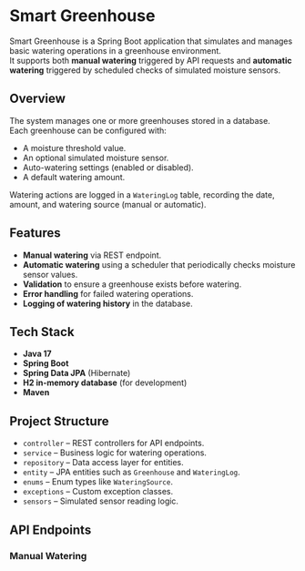 # Smart Greenhouse

Smart Greenhouse is a Spring Boot application that simulates and manages basic watering operations in a greenhouse environment.  
It supports both **manual watering** triggered by API requests and **automatic watering** triggered by scheduled checks of simulated moisture sensors.

## Overview

The system manages one or more greenhouses stored in a database.  
Each greenhouse can be configured with:

- A moisture threshold value.
- An optional simulated moisture sensor.
- Auto-watering settings (enabled or disabled).
- A default watering amount.

Watering actions are logged in a `WateringLog` table, recording the date, amount, and watering source (manual or automatic).

## Features

- **Manual watering** via REST endpoint.
- **Automatic watering** using a scheduler that periodically checks moisture sensor values.
- **Validation** to ensure a greenhouse exists before watering.
- **Error handling** for failed watering operations.
- **Logging of watering history** in the database.

## Tech Stack

- **Java 17**
- **Spring Boot**
- **Spring Data JPA** (Hibernate)
- **H2 in-memory database** (for development)
- **Maven**

## Project Structure

- `controller` – REST controllers for API endpoints.
- `service` – Business logic for watering operations.
- `repository` – Data access layer for entities.
- `entity` – JPA entities such as `Greenhouse` and `WateringLog`.
- `enums` – Enum types like `WateringSource`.
- `exceptions` – Custom exception classes.
- `sensors` – Simulated sensor reading logic.

## API Endpoints

### Manual Watering
